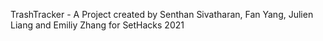 TrashTracker - A Project created by Senthan Sivatharan, Fan Yang, Julien Liang and Emiliy Zhang for SetHacks 2021
